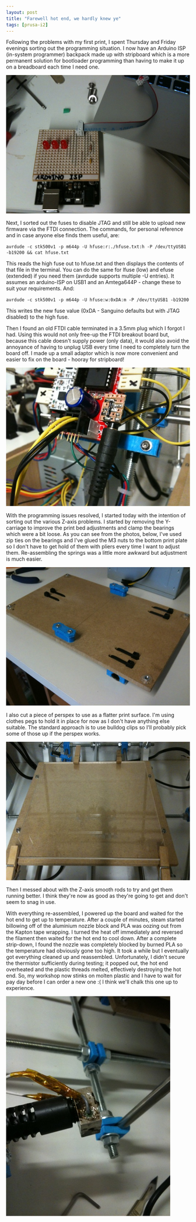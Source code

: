 ```yaml
---
layout: post
title: "Farewell hot end, we hardly knew ye"
tags: [prusa-i2]
---
```


Following the problems with my first print, I spent Thursday and Friday evenings sorting out the programming situation.  I now have an Arduino ISP (in-system programmer) backpack made up with stripboard which is a more permanent solution for bootloader programming than having to make it up on a breadboard each time I need one.

![](/images/prusa-i2/IMG_0102.tn.jpg)

Next, I sorted out the fuses to disable JTAG and still be able to upload new firmware via the FTDI connection.  The commands, for personal reference and in case anyone else finds them useful, are:

    avrdude -c stk500v1 -p m644p -U hfuse:r:./hfuse.txt:h -P /dev/ttyUSB1 -b19200 && cat hfuse.txt

This reads the high fuse out to hfuse.txt and then displays the contents of that file in the terminal.  You can do the same for lfuse (low) and efuse (extended) if you need them (avrdude supports multiple -U entries).  It assumes an arduino-ISP on USB1 and an Amtega644P - change these to suit your requirements.  And:

    avrdude -c stk500v1 -p m644p -U hfuse:w:0xDA:m -P /dev/ttyUSB1 -b19200

This writes the new fuse value (0xDA - Sanguino defaults but with JTAG disabled) to the high fuse.

Then I found an old FTDI cable terminated in a 3.5mm plug which I forgot I had.  Using this would not only free-up the FTDI breakout board but, because this cable doesn't supply power (only data), it would also avoid the annoyance of having to unplug USB every time I need to completely turn the board off.  I made up a small adaptor which is now more convenient and easier to fix on the board - hooray for stripboard!

![](/images/prusa-i2/IMG_0101.tn.jpg)

With the programming issues resolved, I started today with the intention of sorting out the various Z-axis problems.  I started by removing the Y-carriage to improve the print bed adjustments and clamp the bearings which were a bit loose.  As you can see from the photos, below, I've used zip ties on the bearings and I've glued the M3 nuts to the bottom print plate so I don't have to get hold of them with pliers every time I want to adjust them.  Re-assembling the springs was a little more awkward but adjustment is much easier.

![](/images/prusa-i2/IMG_0098.tn.jpg)

I also cut a piece of perspex to use as a flatter print surface.  I'm using clothes pegs to hold it in place for now as I don't have anything else suitable.  The standard approach is to use bulldog clips so I'll probably pick some of those up if the perspex works.

![](/images/prusa-i2/IMG_0103.tn.jpg)

Then I messed about with the Z-axis smooth rods to try and get them running better.  I think they're now as good as they're going to get and don't seem to snag in use.

With everything re-assembled, I powered up the board and waited for the hot end to get up to temperature.  After a couple of minutes, steam started billowing off of the aluminium nozzle block and PLA was oozing out from the Kapton tape wrapping.  I turned the heat off immediately and reversed the filament then waited for the hot end to cool down.  After a complete strip-down, I found the nozzle was completely blocked by burned PLA so the temperature had obviously gone too high.  It took a while but I eventually got everything cleaned up and reassembled.  Unfortunately, I didn't secure the thermistor sufficiently during testing; it popped out, the hot end overheated and the plastic threads melted, effectively destroying the hot end.  So, my workshop now stinks on molten plastic and I have to wait for pay day before I can order a new one :(  I think we'll chalk this one up to experience.

![](/images/prusa-i2/IMG_0100.tn.jpg)
